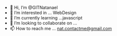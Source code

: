 - 👋 Hi, I’m @GITNatanael
- 👀 I’m interested in ... WebDesign
- 🌱 I’m currently learning ...javascript
- 💞️ I’m looking to collaborate on ...
- 📫 How to reach me ... nat.contactme@gmail.com

<!---
GITNatanael/GITNatanael is a ✨ special ✨ repository because its `README.md` (this file) appears on your GitHub profile.
You can click the Preview link to take a look at your changes.
--->
